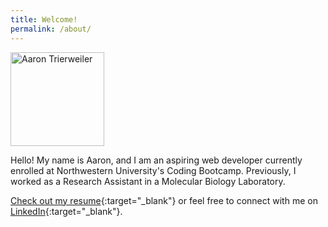 ```yaml
---
title: Welcome!
permalink: /about/
---
```


<img src="https://ait530.github.io//assets/images/profilePicture.png" class="author__avatar" alt="Aaron Trierweiler" itemprop="image" width= "150px" height= "150px">

Hello! My name is Aaron, and I am an aspiring web developer currently enrolled at Northwestern University's Coding Bootcamp. Previously, I worked as a Research Assistant in a Molecular Biology Laboratory. 

[Check out my resume][resume]{:target="_blank"} or feel free to connect with me on [LinkedIn][linkedin]{:target="_blank"}.


[linkedin]: https://www.linkedin.com/in/aaron-trierweiler-785b7465
[resume]: /downloads/aaronTrierweiler.pdf
[bootcamp]: https://codingbootcamp.northwestern.edu/
